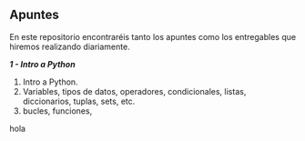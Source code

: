 ## Apuntes
En este repositorio encontraréis tanto los apuntes como los entregables que hiremos realizando diariamente.

 ***1 - Intro a Python***
1. Intro a Python.
2. Variables, tipos de datos, operadores, condicionales, listas, diccionarios, tuplas, sets, etc.
3. bucles, funciones,

hola